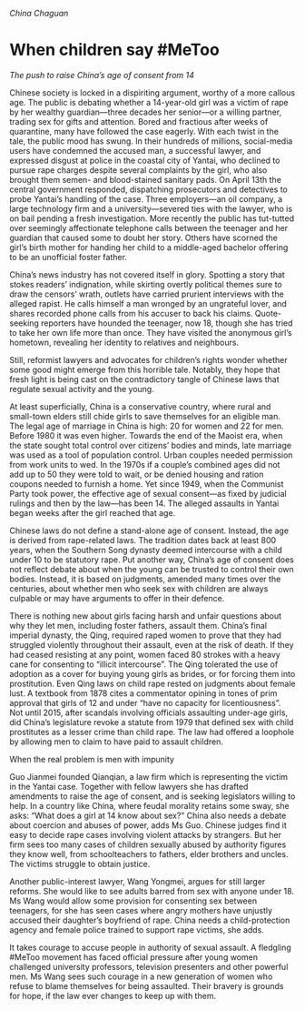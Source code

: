 *China*
*Chaguan*

# When children say #MeToo

_The push to raise China’s age of consent from 14_

Chinese society is locked in a dispiriting argument, worthy of a more callous age. The public is debating whether a 14-year-old girl was a victim of rape by her wealthy guardian—three decades her senior—or a willing partner, trading sex for gifts and attention. Bored and fractious after weeks of quarantine, many have followed the case eagerly. With each twist in the tale, the public mood has swung. In their hundreds of millions, social-media users have condemned the accused man, a successful lawyer, and expressed disgust at police in the coastal city of Yantai, who declined to pursue rape charges despite several complaints by the girl, who also brought them semen- and blood-stained sanitary pads. On April 13th the central government responded, dispatching prosecutors and detectives to probe Yantai’s handling of the case. Three employers—an oil company, a large technology firm and a university—severed ties with the lawyer, who is on bail pending a fresh investigation. More recently the public has tut-tutted over seemingly affectionate telephone calls between the teenager and her guardian that caused some to doubt her story. Others have scorned the girl’s birth mother for handing her child to a middle-aged bachelor offering to be an unofficial foster father.

China’s news industry has not covered itself in glory. Spotting a story that stokes readers’ indignation, while skirting overtly political themes sure to draw the censors’ wrath, outlets have carried prurient interviews with the alleged rapist. He calls himself a man wronged by an ungrateful lover, and shares recorded phone calls from his accuser to back his claims. Quote-seeking reporters have hounded the teenager, now 18, though she has tried to take her own life more than once. They have visited the anonymous girl’s hometown, revealing her identity to relatives and neighbours.

Still, reformist lawyers and advocates for children’s rights wonder whether some good might emerge from this horrible tale. Notably, they hope that fresh light is being cast on the contradictory tangle of Chinese laws that regulate sexual activity and the young.

At least superficially, China is a conservative country, where rural and small-town elders still chide girls to save themselves for an eligible man. The legal age of marriage in China is high: 20 for women and 22 for men. Before 1980 it was even higher. Towards the end of the Maoist era, when the state sought total control over citizens’ bodies and minds, late marriage was used as a tool of population control. Urban couples needed permission from work units to wed. In the 1970s if a couple’s combined ages did not add up to 50 they were told to wait, or be denied housing and ration coupons needed to furnish a home. Yet since 1949, when the Communist Party took power, the effective age of sexual consent—as fixed by judicial rulings and then by the law—has been 14. The alleged assaults in Yantai began weeks after the girl reached that age.

Chinese laws do not define a stand-alone age of consent. Instead, the age is derived from rape-related laws. The tradition dates back at least 800 years, when the Southern Song dynasty deemed intercourse with a child under 10 to be statutory rape. Put another way, China’s age of consent does not reflect debate about when the young can be trusted to control their own bodies. Instead, it is based on judgments, amended many times over the centuries, about whether men who seek sex with children are always culpable or may have arguments to offer in their defence.

There is nothing new about girls facing harsh and unfair questions about why they let men, including foster fathers, assault them. China’s final imperial dynasty, the Qing, required raped women to prove that they had struggled violently throughout their assault, even at the risk of death. If they had ceased resisting at any point, women faced 80 strokes with a heavy cane for consenting to “illicit intercourse”. The Qing tolerated the use of adoption as a cover for buying young girls as brides, or for forcing them into prostitution. Even Qing laws on child rape rested on judgments about female lust. A textbook from 1878 cites a commentator opining in tones of prim approval that girls of 12 and under “have no capacity for licentiousness”. Not until 2015, after scandals involving officials assaulting under-age girls, did China’s legislature revoke a statute from 1979 that defined sex with child prostitutes as a lesser crime than child rape. The law had offered a loophole by allowing men to claim to have paid to assault children.

When the real problem is men with impunity

Guo Jianmei founded Qianqian, a law firm which is representing the victim in the Yantai case. Together with fellow lawyers she has drafted amendments to raise the age of consent, and is seeking legislators willing to help. In a country like China, where feudal morality retains some sway, she asks: “What does a girl at 14 know about sex?” China also needs a debate about coercion and abuses of power, adds Ms Guo. Chinese judges find it easy to decide rape cases involving violent attacks by strangers. But her firm sees too many cases of children sexually abused by authority figures they know well, from schoolteachers to fathers, elder brothers and uncles. The victims struggle to obtain justice.

Another public-interest lawyer, Wang Yongmei, argues for still larger reforms. She would like to see adults barred from sex with anyone under 18. Ms Wang would allow some provision for consenting sex between teenagers, for she has seen cases where angry mothers have unjustly accused their daughter’s boyfriend of rape. China needs a child-protection agency and female police trained to support rape victims, she adds.

It takes courage to accuse people in authority of sexual assault. A fledgling #MeToo movement has faced official pressure after young women challenged university professors, television presenters and other powerful men. Ms Wang sees such courage in a new generation of women who refuse to blame themselves for being assaulted. Their bravery is grounds for hope, if the law ever changes to keep up with them. 
